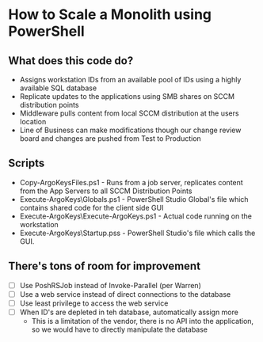# How to Scale a Monolith using PowerShell

## What does this code do?
+ Assigns workstation IDs from an available pool of IDs using a highly available SQL database
+ Replicate updates to the applications using SMB shares on SCCM distribution points
+ Middleware pulls content from local SCCM distribution at the users location
+ Line of Business can make modifications though our change review board and changes are pushed from Test to Production

## Scripts
+ Copy-ArgoKeysFiles.ps1 - Runs from a job server, replicates content from the App Servers to all SCCM Distribution Points
+ Execute-ArgoKeys\Globals.ps1 - PowerShell Studio Global's file which contains shared code for the client side GUI
+ Execute-ArgoKeys\Execute-ArgoKeys.ps1 - Actual code running on the workstation
+ Execute-ArgoKeys\Startup.pss - PowerShell Studio's file which calls the GUI.

## There's tons of room for improvement
+ [ ] Use PoshRSJob instead of Invoke-Parallel (per Warren)
+ [ ] Use a web service instead of direct connections to the database
+ [ ] Use least privilege to access the web service
+ [ ] When ID's are depleted in teh database, automatically assign more
	+ This is a limitation of the vendor, there is no API into the application, so we would have to directly manipulate the database
